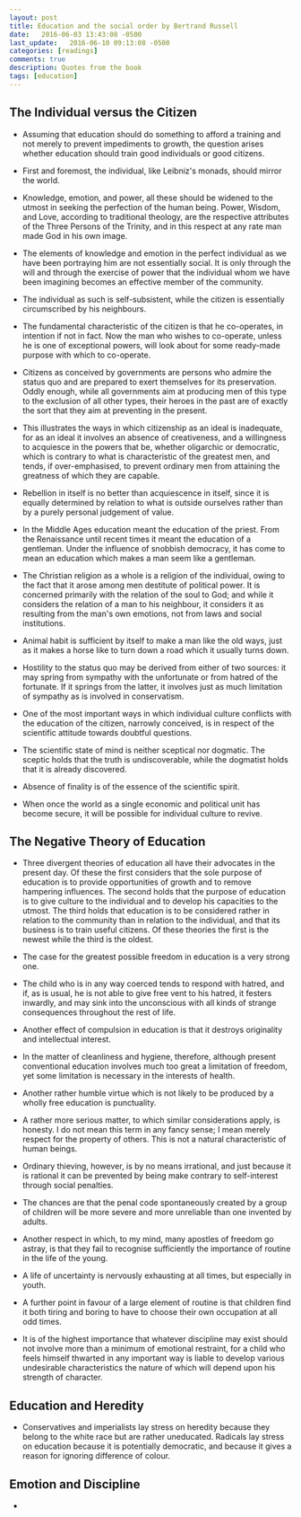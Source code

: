 ```yaml
---
layout: post
title: Education and the social order by Bertrand Russell 
date:   2016-06-03 13:43:08 -0500
last_update:   2016-06-10 09:13:08 -0500
categories: [readings]
comments: true
description: Quotes from the book
tags: [education]
---
```


## The Individual versus the Citizen

* Assuming that education should do something to afford a training 
and not merely to prevent impediments to growth, the question
arises whether education should train good individuals or good citizens.

* First and foremost, the individual, like Leibniz's monads, should mirror the world. 

* Knowledge, emotion, and power, all these should be widened to the utmost in seeking the perfection of the human being. Power, Wisdom, and Love, according to traditional theology, are the respective attributes of the Three Persons of the Trinity, and in this respect at any rate man made God in his own image. 

* The elements of knowledge and emotion in the perfect individual as we have been portraying him are not essentially social. 
It is only through the will and through the exercise of power that the individual whom we have been imagining becomes an effective member of the community.

* The individual as such is self-subsistent, while the citizen is 
essentially circumscribed by his neighbours. 

* The fundamental characteristic of the citizen is that he co-operates, in intention if not in fact. Now the man who wishes to co-operate, unless he is one of exceptional powers, will look about for some ready-made purpose with which to co-operate. 

* Citizens as conceived by governments are persons who admire the status quo and are prepared to exert themselves for its preservation. 
Oddly enough, while all governments aim at producing men of this type to the exclusion of all other types, their heroes in the past are of exactly the sort that they aim at preventing in the present. 

* This illustrates the ways in which citizenship as an ideal is inadequate, for as an ideal it involves an absence of creativeness, and a willingness to acquiesce in the powers that be, whether oligarchic or democratic, which is contrary to what is characteristic of the greatest men, and tends, if over-emphasised, to prevent ordinary men from attaining the greatness of which they are capable. 

* Rebellion in itself is no better than acquiescence in itself, since it is equally determined by relation to what is outside ourselves rather than by a purely personal judgement of value.

* In the Middle Ages education meant the education of the priest. From the Renaissance until recent times it meant the education of a gentleman. Under the influence of snobbish democracy, it has come to mean an education which makes a man seem like a gentleman. 

* The Christian religion as a whole is a religion of the individual, owing to the fact that it arose among men destitute of political power. It is concerned primarily with the relation of the soul to God; and while it considers the relation of a man to his neighbour, it considers it as resulting from the man's own emotions, not from laws and social institutions. 

* Animal habit is sufficient by itself to make a man like the old ways, just as it makes a horse like to turn down a road which it usually turns down. 

* Hostility to the status quo may be derived from either of two sources: it may spring from sympathy with the unfortunate or from hatred of the fortunate. If it springs from the latter, it involves just as much limitation of sympathy as is involved in conservatism.

* One of the most important ways in which individual culture conflicts with the education of the citizen, narrowly conceived, is in respect of the scientific attitude towards doubtful questions.

* The scientific state of mind is neither sceptical nor dogmatic. The sceptic holds that the truth is undiscoverable, while the dogmatist holds that it is already discovered. 

* Absence of finality is of the essence of the scientific spirit. 

* When once the world as a single economic and political unit has become secure, it will be possible for individual culture to revive. 

## The Negative Theory of Education

* Three divergent theories of education all have their advocates
in the present day. Of these the first considers that the sole
purpose of education is to provide opportunities of growth and 
to remove hampering influences. The second holds that the purpose
of education is to give culture to the individual and to develop 
his capacities to the utmost. The third holds that education is to be 
considered rather in relation to the community than in relation to 
the individual, and that its business is to train useful citizens.
Of these theories the first is the newest while the third is the 
oldest.

* The case for the greatest possible freedom in education is a very strong one. 

* The child who is in any way coerced tends to respond with hatred, and if, as is usual, he is not able to give free vent to his hatred, it festers inwardly, and may sink into the unconscious with all kinds of strange consequences throughout the rest of life.

* Another effect of compulsion in education is that it destroys originality and intellectual interest. 

* In the matter of cleanliness and hygiene, therefore, although present conventional education involves much too great a limitation of freedom, yet some limitation is necessary in the interests of health.

* Another rather humble virtue which is not likely to be produced by a wholly free education is punctuality.

* A rather more serious matter, to which similar considerations apply, is honesty. I do not mean this term in any fancy sense; I mean merely respect for the property of others. This is not a natural characteristic of human beings. 

* Ordinary thieving, however, is by no means irrational, and just because it is rational it can be prevented by being make contrary to self-interest through social penalties.

* The chances are that the penal code spontaneously created by a group of children will be more severe and more unreliable than one invented by adults.

* Another respect in which, to my mind, many apostles of freedom go astray, is that they fail to recognise sufficiently the importance of routine in the life of the young. 

* A life of uncertainty is nervously exhausting at all times, but especially in youth. 

* A further point in favour of a large element of routine is that children find it both tiring and boring to have to choose their own occupation at all odd times. 

* It is of the highest importance that whatever discipline may exist should not involve more than a minimum of emotional restraint, for a child who feels himself thwarted in any important way is liable to develop various undesirable characteristics the nature of which will depend upon his strength of character.

## Education and Heredity

* Conservatives and imperialists lay stress on heredity because they belong to the white race but are rather uneducated. Radicals lay stress on education because it is potentially democratic, and because it gives a reason for ignoring difference of colour.

## Emotion and Discipline

* 
